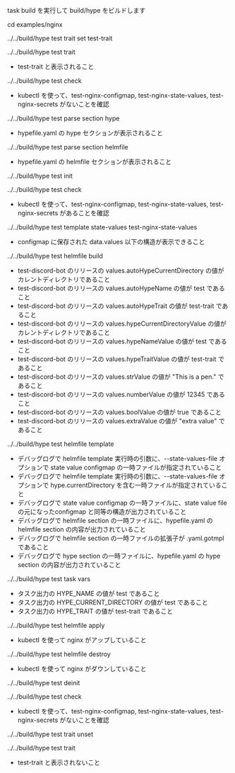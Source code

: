 task build を実行して build/hype をビルドします

cd examples/nginx

../../build/hype test trait set test-trait

../../build/hype test trait
  * test-trait と表示されること

../../build/hype test check
  * kubectl を使って、test-nginx-configmap, test-nginx-state-values, test-nginx-secrets がないことを確認

../../build/hype test parse section hype
  * hypefile.yaml の hype セクションが表示されること

../../build/hype test parse section helmfile
  * hypefile.yaml の helmfile セクションが表示されること

../../build/hype test init

../../build/hype test check
  * kubectl を使って、test-nginx-configmap, test-nginx-state-values, test-nginx-secrets があることを確認

../../build/hype test template state-values test-nginx-state-values
  * configmap に保存された data.values 以下の構造が表示できること

../../build/hype test helmfile build
  * test-discord-bot のリリースの values.autoHypeCurrentDirectory の値がカレントディレクトリであること
  * test-discord-bot のリリースの values.autoHypeName の値が test であること
  * test-discord-bot のリリースの values.autoHypeTrait の値が test-trait であること
  * test-discord-bot のリリースの values.hypeCurrentDirectoryValue の値がカレントディレクトリであること
  * test-discord-bot のリリースの values.hypeNameValue の値が test であること
  * test-discord-bot のリリースの values.hypeTraitValue の値が test-trait であること
  * test-discord-bot のリリースの values.strValue の値が "This is a pen." であること
  * test-discord-bot のリリースの values.numberValue の値が 12345 であること
  * test-discord-bot のリリースの values.boolValue の値が true であること
  * test-discord-bot のリリースの values.extraValue の値が "extra value" であること

../../build/hype test helmfile template
  * デバッグログで helmfile template 実行時の引数に、--state-values-file オプションで state value configmap の一時ファイルが指定されていること
  * デバッグログで helmfile template 実行時の引数に、--state-values-file オプションで hype.currentDirectory を含む一時ファイルが指定されていること
  * デバッグログで state value configmap の一時ファイルに、state value file の元になったconfigmap と同等の構造が出力されていること
  * デバッグログで helmfile section の一時ファイルに、hypefile.yaml の helmfile section の内容が出力されていること
  * デバッグログで helmfile section の一時ファイルの拡張子が .yaml.gotmpl であること
  * デバッグログで hype section の一時ファイルに、hypefile.yaml の hype section の内容が出力されていること

../../build/hype test task vars
  * タスク出力の HYPE_NAME の値が test であること
  * タスク出力の HYPE_CURRENT_DIRECTORY の値が test であること
  * タスク出力の HYPE_TRAIT の値が test-trait であること

../../build/hype test helmfile apply
  * kubectl を使って nginx がアップしていること

../../build/hype test helmfile destroy
  * kubectl を使って nginx がダウンしていること

../../build/hype test deinit

../../build/hype test check
  * kubectl を使って、test-nginx-configmap, test-nginx-state-values, test-nginx-secrets がないことを確認

../../build/hype test trait unset

../../build/hype test trait
  * test-trait と表示されないこと
